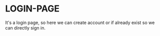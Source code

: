 # LOGIN-PAGE
It's a login page, so here we can create account or if already exist so we can directly sign in.
